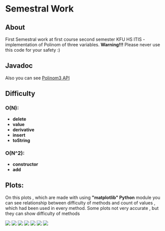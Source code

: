 # Semestral Work
## **About**
First Semestral work at first course second semester KFU HS ITIS - implementation of Polinom of three variables.
**Warning!!!** Please never use this code for your safety :)
## **Javadoc**
Also you can see [Polinom3 API](https://anteeone.github.io/Semestral-Work/javadoc/index.html)
## **Difficulty**
### **O(N):**
- **delete**
- **value**
- **derivative**
- **insert**
- **toString**
### **O(N^2):**
- **constructor**
- **add**


## Plots:
On this plots , which are made with using **"matplotlib" Python** module you can see relationship between difficulty of methods and count of values , which had been used in every method.
Some plots not very accurate ,
but they can show difficulty of methods

![](https://github.com/AnteeOne/Semestral-Work/blob/master/png/plot_add.png)
![](https://github.com/AnteeOne/Semestral-Work/blob/master/png/plot_tostring.png)
![](https://github.com/AnteeOne/Semestral-Work/blob/master/png/plot_constructor.png)
![](https://github.com/AnteeOne/Semestral-Work/blob/master/png/plot_delete.png)
![](https://github.com/AnteeOne/Semestral-Work/blob/master/png/plot_insert.png)
![](https://github.com/AnteeOne/Semestral-Work/blob/master/png/plot_derivative.png)
![](https://github.com/AnteeOne/Semestral-Work/blob/master/png/plot_value.png)
